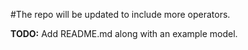 #The repo will be updated to include more operators. 

**TODO:** Add README.md along with an example model.

